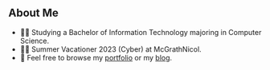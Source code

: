 ## About Me

* 👨‍🎓 Studying a Bachelor of Information Technology majoring in Computer Science.
* 👨‍💻 Summer Vacationer 2023 (Cyber) at McGrathNicol.
* 🚀 Feel free to browse my [portfolio](http://ottohellwig.vercel.app/) or my [blog](http://ottohellwig.me/).
